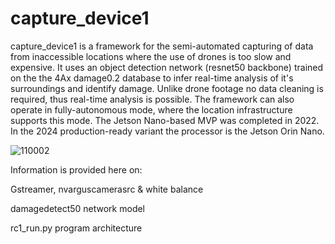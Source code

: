 # capture_device1 

capture_device1 is a framework for the semi-automated capturing of data from inaccessible locations where the use of drones is too slow and expensive. It uses an object detection network (resnet50 backbone) trained on the the 4Ax damage0.2 database to infer real-time analysis of it's surroundings and identify damage. Unlike drone footage no data cleaning is required, thus real-time analysis is possible. The framework can also operate in fully-autonomous mode, where the location infrastructure supports this mode. The Jetson Nano-based MVP was completed in 2022. In the 2024 production-ready variant the processor is the Jetson Orin Nano.

![110002](https://github.com/4Ax-Technologies/capture_device1/assets/90104815/621efd57-d97f-4c61-9461-50cc4205d838)

Information is provided here on:

  Gstreamer, nvarguscamerasrc & white balance
  
  damagedetect50 network model
  
  rc1_run.py program architecture
